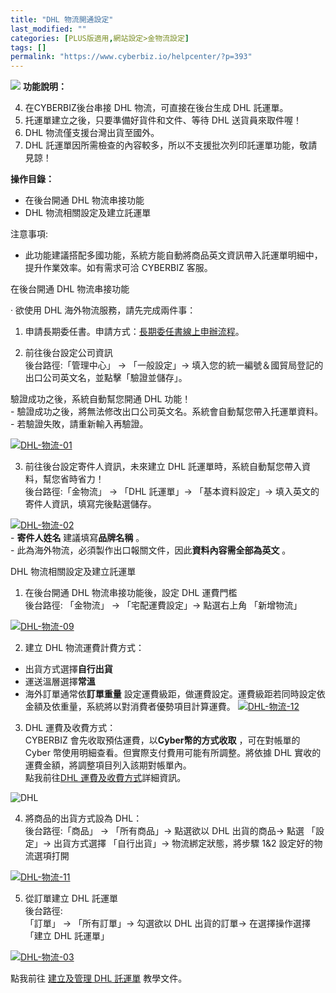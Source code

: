 ```yaml
---
title: "DHL 物流開通設定"
last_modified: ""
categories: [PLUS版適用,網站設定>金物流設定]
tags: []
permalink: "https://www.cyberbiz.io/helpcenter/?p=393"
---
```


![](https://www.cyberbiz.io/helpcenter/wp-content/uploads/PLUS版3.png)
**功能說明：**  

4. 在CYBERBIZ後台串接 DHL 物流，可直接在後台生成 DHL 託運單。
5. 托運單建立之後，只要準備好貨件和文件、等待 DHL 送貨員來取件喔！
6. DHL 物流僅支援台灣出貨至國外。
7. DHL 託運單因所需檢查的內容較多，所以不支援批次列印託運單功能，敬請見諒！

**操作目錄：**

* 在後台開通 DHL 物流串接功能
* DHL 物流相關設定及建立託運單

注意事項:  

* 此功能建議搭配多國功能，系統方能自動將商品英文資訊帶入託運單明細中，提升作業效率。如有需求可洽 CYBERBIZ 客服。


在後台開通 DHL 物流串接功能  

· 欲使用 DHL 海外物流服務，請先完成兩件事：  

1. 申請長期委任書。申請方式：[長期委任書線上申辦流程](https://drive.google.com/file/d/1_zj4H9feFFECoCSGi-GUtfG8h-REsekP/view?usp=sharing)。  


2. 前往後台設定公司資訊  
後台路徑:「管理中心」 → 「一般設定」→ 填入您的統一編號＆國貿局登記的出口公司英文名，並點擊「驗證並儲存」。


驗證成功之後，系統自動幫您開通 DHL 功能！  
\- 驗證成功之後，將無法修改出口公司英文名。系統會自動幫您帶入托運單資料。  
\- 若驗證失敗，請重新輸入再驗證。  

[![DHL-物流-01](https://www.cyberbiz.io/support/wp-content/uploads/DHL-物流-01.png)](https://www.cyberbiz.io/support/wp-content/uploads/DHL-物流-01.png)  

3. 前往後台設定寄件人資訊，未來建立 DHL 託運單時，系統自動幫您帶入資料，幫您省時省力！  
後台路徑:「金物流」 → 「DHL 託運單」→ 「基本資料設定」→ 填入英文的寄件人資訊，填寫完後點選儲存。


[![DHL-物流-02](https://www.cyberbiz.io/support/wp-content/uploads/DHL-物流-02.png)](https://www.cyberbiz.io/support/wp-content/uploads/DHL-物流-02.png)  
\- **寄件人姓名** 建議填寫**品牌名稱** 。  
\- 此為海外物流，必須製作出口報關文件，因此**資料內容需全部為英文** 。  

DHL 物流相關設定及建立託運單  


1. 在後台開通 DHL 物流串接功能後，設定 DHL 運費門檻  
後台路徑: 「金物流」 → 「宅配運費設定」→ 點選右上角 「新增物流」


[![DHL-物流-09](https://www.cyberbiz.io/support/wp-content/uploads/DHL-物流-09.png)](https://www.cyberbiz.io/support/wp-content/uploads/DHL-物流-09.png)  

2. 建立 DHL 物流運費計費方式：  

* 出貨方式選擇**自行出貨**
* 運送溫層選擇**常溫**
* 海外訂單通常依**訂單重量** 設定運費級距，做運費設定。運費級距若同時設定依金額及依重量，系統將以對消費者優勢項目計算運費。
[![DHL-物流-12](https://www.cyberbiz.io/support/wp-content/uploads/DHL-物流-10.png)](https://www.cyberbiz.io/support/wp-content/uploads/DHL-物流-10.png)  

3. DHL 運費及收費方式：  
CYBERBIZ 會先收取預估運費，以**Cyber幣的方式收取** ，可在對帳單的 Cyber 幣使用明細查看。但實際支付費用可能有所調整。將依據 DHL
實收的運費金額，將調整項目列入該期對帳單內。  
點我前往[DHL
運費及收費方式](https://docs.google.com/spreadsheets/d/1sNWNmiE23DXg9mvtTuLs7o0GO0apycaOFIa-Ya35Eaw/edit?usp=sharing)詳細資訊。  

![DHL](https://www.cyberbiz.io/support/wp-content/uploads/2021/10/DHL-02.png)  

4. 將商品的出貨方式設為 DHL：  
後台路徑:「商品」 → 「所有商品」→ 點選欲以 DHL 出貨的商品→ 點選 「設定」→ 出貨方式選擇 「自行出貨」→ 物流綁定狀態，將步驟 1&2
設定好的物流選項打開



[![DHL-物流-11](https://www.cyberbiz.io/support/wp-content/uploads/DHL-物流-11.png)](https://www.cyberbiz.io/support/wp-content/uploads/DHL-物流-11.png)  

5. 從訂單建立 DHL 託運單  
後台路徑:  
「訂單」 → 「所有訂單」→ 勾選欲以 DHL 出貨的訂單→ 在選擇操作選擇 「建立 DHL 託運單」



[![DHL-物流-03](https://www.cyberbiz.io/support/wp-content/uploads/DHL-物流-03.png)](https://www.cyberbiz.io/support/wp-content/uploads/DHL-物流-03.png)  

點我前往 [建立及管理 DHL 託運單](https://www.cyberbiz.io/helpcenter/?p=1769) 教學文件。  


